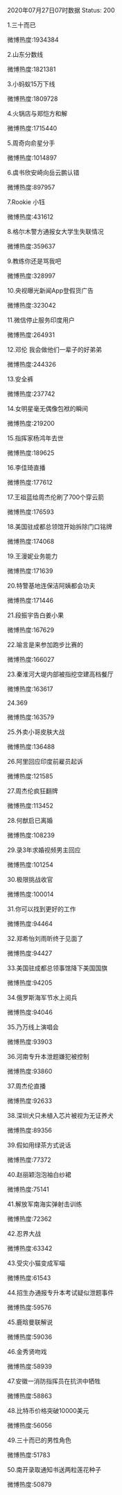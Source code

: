 2020年07月27日07时数据
Status: 200

1.三十而已

微博热度:1934384

2.山东分数线

微博热度:1821381

3.小蚂蚁15万下线

微博热度:1809728

4.火锅店与郑恺方和解

微博热度:1715440

5.周奇向俞星分手

微博热度:1014897

6.虞书欣安崎向岳云鹏认错

微博热度:897957

7.Rookie 小钰

微博热度:431612

8.格尔木警方通报女大学生失联情况

微博热度:359637

9.教练你还是骂我吧

微博热度:328997

10.央视曝光新闻App登假货广告

微博热度:323042

11.微信停止服务印度用户

微博热度:264931

12.邓伦 我会做他们一辈子的好弟弟

微博热度:244326

13.安全裤

微博热度:237742

14.女明星毫无偶像包袱的瞬间

微博热度:219200

15.指挥家杨鸿年去世

微博热度:189625

16.李佳琦直播

微博热度:177612

17.王祖蓝给周杰伦刷了700个穿云箭

微博热度:176593

18.美国驻成都总领馆开始拆除门口铭牌

微博热度:174068

19.王漫妮业务能力

微博热度:171639

20.特警基地连保洁阿姨都会功夫

微博热度:171446

21.段振宇告白姜小果

微博热度:167629

22.喻言是来参加跑步比赛的

微博热度:166027

23.秦淮河大堤内部被指挖空建高档餐厅

微博热度:163617

24.369

微博热度:163579

25.外卖小哥皮肤大战

微博热度:136488

26.阿里回应印度前雇员起诉

微博热度:121585

27.周杰伦疯狂翻牌

微博热度:113452

28.何猷启已离婚

微博热度:108239

29.录3年求婚视频男主回应

微博热度:101254

30.极限挑战收官

微博热度:100014

31.你可以找到更好的工作

微博热度:94464

32.郑希怡刘雨昕终于见面了

微博热度:94427

33.美国驻成都总领事馆降下美国国旗

微博热度:94205

34.俄罗斯海军节水上阅兵

微博热度:94046

35.乃万线上演唱会

微博热度:93903

36.河南专升本泄题嫌犯被控制

微博热度:93860

37.周杰伦直播

微博热度:92633

38.深圳犬只未植入芯片被视为无证养犬

微博热度:89356

39.假如用绿茶方式说话

微博热度:77372

40.赵丽颖泡泡袖白纱裙

微博热度:75141

41.解放军南海实弹射击训练

微博热度:72362

42.忍界大战

微博热度:63342

43.受灾小猫变成军喵

微博热度:61543

44.招生办通报专升本考试疑似泄题事件

微博热度:59576

45.鹿晗曼联解说

微博热度:59036

46.金秀贤吻戏

微博热度:58939

47.安徽一消防指挥员在抗洪中牺牲

微博热度:58863

48.比特币价格突破10000美元

微博热度:56056

49.三十而已的男性角色

微博热度:51783

50.南开录取通知书送两粒莲花种子

微博热度:50879

